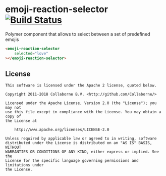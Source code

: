 # emoji-reaction-selector [![Build Status](https://travis-ci.org/Collaborne/emoji-reaction-selector.svg?branch=master)](https://travis-ci.org/Collaborne/emoji-reaction-selector)

Polymer component that allows to select between a set of predefined emojis

<!--
```
<custom-element-demo>
  <template>
    <link rel="import" href="emoji-reaction-selector.html">
    <next-code-block></next-code-block>
  </template>
</custom-element-demo>
```
-->
```html
<emoji-reaction-selector
	selected="love"
></emoji-reaction-selector>
```

## License

    This software is licensed under the Apache 2 license, quoted below.

    Copyright 2011-2018 Collaborne B.V. <http://github.com/Collaborne/>

    Licensed under the Apache License, Version 2.0 (the "License"); you may not
    use this file except in compliance with the License. You may obtain a copy of
    the License at

        http://www.apache.org/licenses/LICENSE-2.0

    Unless required by applicable law or agreed to in writing, software
    distributed under the License is distributed on an "AS IS" BASIS, WITHOUT
    WARRANTIES OR CONDITIONS OF ANY KIND, either express or implied. See the
    License for the specific language governing permissions and limitations under
    the License.

